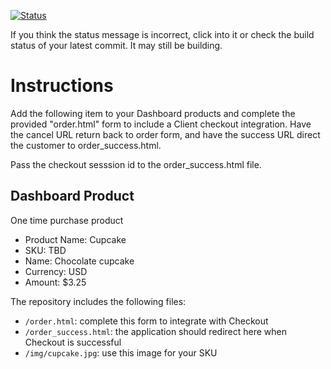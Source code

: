 [![Status](https://img.shields.io/badge/status-SUBMITTABLE%20COMMIT:%206e96070049fd1e3c7134b291dbad299433ec7288-brightgreen.svg)](https://github.com/andremcb/bakery_scaffold_AApE3fQi8zR0pcdo/commit/6e96070049fd1e3c7134b291dbad299433ec7288)
















































































































































If you think the status message is incorrect, click into it or check the build status of your latest commit. It may still be building.

# Instructions 

Add the following item to your Dashboard products and complete the provided "order.html" form to include a Client checkout integration. Have the cancel URL return back to order form, and have the success URL direct the customer to order_success.html. 

Pass the checkout sesssion id to the order_success.html file.

## Dashboard Product
One time purchase product
* Product Name: Cupcake
* SKU: TBD
* Name: Chocolate cupcake
* Currency: USD
* Amount: $3.25

The repository includes the following files:
* `/order.html`: complete this form to integrate with Checkout
* `/order_success.html`: the application should redirect here when Checkout is successful
* `/img/cupcake.jpg`: use this image for your SKU
